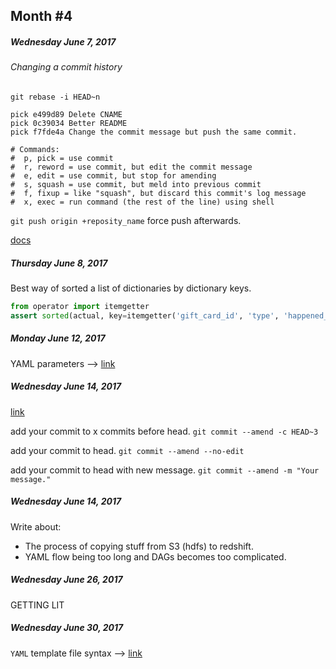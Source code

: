 ## Month #4

##### Wednesday June 7, 2017

###### Changing a commit history
`git rebase -i HEAD~n`
```
pick e499d89 Delete CNAME
pick 0c39034 Better README
pick f7fde4a Change the commit message but push the same commit.

# Commands:
#  p, pick = use commit
#  r, reword = use commit, but edit the commit message
#  e, edit = use commit, but stop for amending
#  s, squash = use commit, but meld into previous commit
#  f, fixup = like "squash", but discard this commit's log message
#  x, exec = run command (the rest of the line) using shell
```

`git push origin +reposity_name` force push afterwards.

[docs](https://help.github.com/articles/changing-a-commit-message/)


##### Thursday June 8, 2017

Best way of sorted a list of dictionaries by dictionary keys.

```python
from operator import itemgetter
assert sorted(actual, key=itemgetter('gift_card_id', 'type', 'happened_at')) == sorted(expected, key=itemgetter('gift_card_id', 'type', 'happened_at'))
```

##### Monday June 12, 2017

YAML parameters --> [link](http://yaml.org/type/merge.html)


##### Wednesday June 14, 2017

[link](https://coderwall.com/p/6mihba/amend-a-git-commit)

add your commit to x commits before head. `git commit --amend -c HEAD~3`

add your commit to head. `git commit --amend --no-edit`

add your commit to head with new message. `git commit --amend -m "Your message."`


##### Wednesday June 14, 2017
Write about:
* The process of copying stuff from S3 (hdfs) to redshift.
* YAML flow being too long and DAGs becomes too complicated.

##### Wednesday June 26, 2017

GETTING LIT


##### Wednesday June 30, 2017

`YAML` template file syntax --> [link](http://jinja.pocoo.org/docs/2.9/templates/#for)
